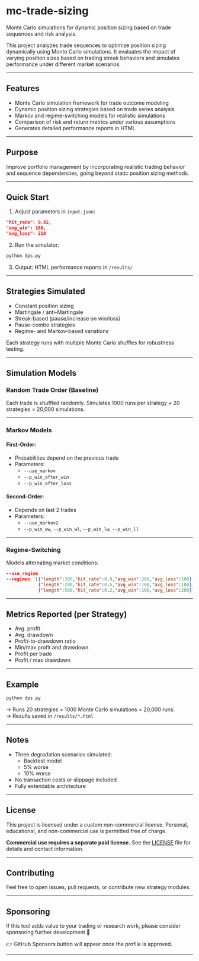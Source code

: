 # mc-trade-sizing

Monte Carlo simulations for dynamic position sizing based on trade sequences
and risk analysis.

This project analyzes trade sequences to optimize position sizing dynamically
using Monte Carlo simulations. It evaluates the impact of varying position
sizes based on trading streak behaviors and simulates performance under
different market scenarios.

---

## Features

- Monte Carlo simulation framework for trade outcome modeling  
- Dynamic position sizing strategies based on trade series analysis  
- Markov and regime-switching models for realistic simulations  
- Comparison of risk and return metrics under various assumptions  
- Generates detailed performance reports in HTML  

---

## Purpose

Improve portfolio management by incorporating realistic trading behavior and
sequence dependencies, going beyond static position sizing methods.

---

## Quick Start

1. Adjust parameters in `input.json`:

```json
"hit_rate": 0.82,
"avg_win": 186,
"avg_loss": 219
```

2. Run the simulator:

```bash
python dps.py
```

3. Output: HTML performance reports in `/results/`

---

## Strategies Simulated

- Constant position sizing  
- Martingale / anti-Martingale  
- Streak-based (pause/increase on win/loss)  
- Pause-combo strategies  
- Regime- and Markov-based variations  

Each strategy runs with multiple Monte Carlo shuffles for robustness testing.

---

## Simulation Models

### Random Trade Order (Baseline)

Each trade is shuffled randomly. Simulates 1000 runs per strategy × 20
strategies = 20,000 simulations.

---

### Markov Models

#### First-Order:
- Probabilities depend on the previous trade
- Parameters:
  - `--use_markov`
  - `--p_win_after_win`
  - `--p_win_after_loss`

#### Second-Order:
- Depends on last 2 trades  
- Parameters:
  - `--use_markov2`
  - `--p_win_ww`, `--p_win_wl`, `--p_win_lw`, `--p_win_ll`

---

### Regime-Switching

Models alternating market conditions:

```json
--use_regime
--regimes '[{"length":300,"hit_rate":0.9,"avg_win":200,"avg_loss":100},
            {"length":200,"hit_rate":0.5,"avg_win":100,"avg_loss":100},
            {"length":500,"hit_rate":0.2,"avg_win":100,"avg_loss":200}]'
```

---

## Metrics Reported (per Strategy)

- Avg. profit  
- Avg. drawdown  
- Profit-to-drawdown ratio  
- Min/max profit and drawdown  
- Profit per trade  
- Profit / max drawdown  

---

## Example

```bash
python dps.py
```

→ Runs 20 strategies × 1000 Monte Carlo simulations = 20,000 runs.  
→ Results saved in `/results/*.html`

---

## Notes

- Three degradation scenarios simulated:
  - Backtest model
  - 5% worse
  - 10% worse
- No transaction costs or slippage included
- Fully extendable architecture  

---

## License

This project is licensed under a custom non-commercial license.
Personal, educational, and non-commercial use is permitted free of charge.

**Commercial use requires a separate paid license.**
See the [LICENSE](./LICENSE) file for details and contact information.

---

## Contributing

Feel free to open issues, pull requests, or contribute new strategy modules.

---

## Sponsoring

If this tool adds value to your trading or research work, please consider
sponsoring further development 🙏

👉 GitHub Sponsors button will appear once the profile is approved.

---


